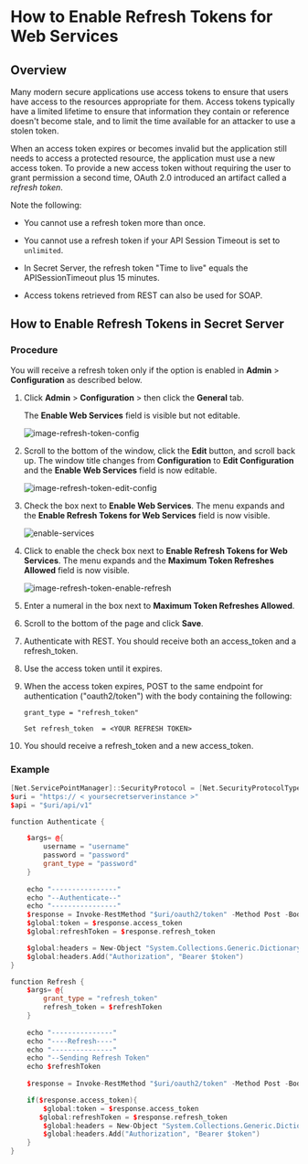 [title]: # "How to Enable Refresh Tokens for Web Services"
[tags]: # "authentication,refresh token,access token,web services"
[priority]: # "1000"

# How to Enable Refresh Tokens for Web Services

## Overview

Many modern secure applications use access tokens to ensure that users have access to the resources appropriate for them. Access tokens typically have a limited lifetime to ensure that information they contain or reference doesn't become stale, and to limit the time available for an attacker to use a stolen token.

When an access token expires or becomes invalid but the application still needs to access a protected resource, the application must use a new access token. To provide a new access token without requiring the user to grant permission a second time, OAuth 2.0 introduced an artifact called a *refresh token*.

Note the following:

- You cannot use a refresh token more than once.

- You cannot use a refresh token if your API Session Timeout is set to `unlimited`.

- In Secret Server, the refresh token "Time to live" equals the APISessionTimeout plus 15 minutes.

- Access tokens retrieved from REST can also be used for SOAP.

## How to Enable Refresh Tokens in Secret Server

### Procedure

You will receive a refresh token only if the option is enabled in **Admin** > **Configuration** as described below.

1. Click **Admin** > **Configuration** > then click the **General** tab.

   The **Enable Web Services** field is visible but not editable.

   ![image-refresh-token-config](images/refresh-token-config.png)

1. Scroll to the bottom of the window, click the **Edit** button, and scroll back up. The window title changes from **Configuration** to **Edit Configuration** and the **Enable Web Services** field is now editable.

   ![image-refresh-token-edit-config](images/refresh-token-edit-config.png)

1. Check the box next to **Enable Web Services**. The menu expands and the **Enable Refresh Tokens for Web Services** field is now visible.

    ![enable-services](images/refresh-token-enable-services.png)

1. Click to enable the check box next to **Enable Refresh Tokens for Web Services**. The menu expands and the **Maximum Token Refreshes Allowed** field is now visible.

   ![image-refresh-token-enable-refresh](images/refresh-token-enable-refresh.png)

1. Enter a numeral in the box next to **Maximum Token Refreshes Allowed**.

1. Scroll to the bottom of the page and click **Save**.

1. Authenticate with REST. You should receive both an access_token and a refresh_token.
1. Use the access token until it expires.
1. When the access token expires, POST to the same endpoint for authentication ("oauth2/token") with the body containing the following:

   `grant_type = "refresh_token"`

   `Set refresh_token  = <YOUR REFRESH TOKEN>`
1. You should receive a refresh_token and a new access_token.

### Example

````c++
[Net.ServicePointManager]::SecurityProtocol = [Net.SecurityProtocolType]::Tls12
$uri = "https:// < yoursecretserverinstance >"
$api = "$uri/api/v1"

function Authenticate {

    $args= @{
        username = "username"
        password = "password"
        grant_type = "password"
    }
  
    echo "----------------"
    echo "--Authenticate--"
    echo "----------------"
    $response = Invoke-RestMethod "$uri/oauth2/token" -Method Post -Body $args -ContentType "application/json"
    $global:token = $response.access_token
    $global:refreshToken = $response.refresh_token

    $global:headers = New-Object "System.Collections.Generic.Dictionary[[String],[String]]"
    $global:headers.Add("Authorization", "Bearer $token")
}

function Refresh {
    $args= @{
        grant_type = "refresh_token"
        refresh_token = $refreshToken
    }
  
    echo "---------------"
    echo "----Refresh----"
    echo "---------------"
    echo "--Sending Refresh Token"
    echo $refreshToken   
 
    $response = Invoke-RestMethod "$uri/oauth2/token" -Method Post -Body $args -ContentType "application/json"

    if($response.access_token){
        $global:token = $response.access_token
       $global:refreshToken = $response.refresh_token
        $global:headers = New-Object "System.Collections.Generic.Dictionary[[String],[String]]"
        $global:headers.Add("Authorization", "Bearer $token")
    }
}
````